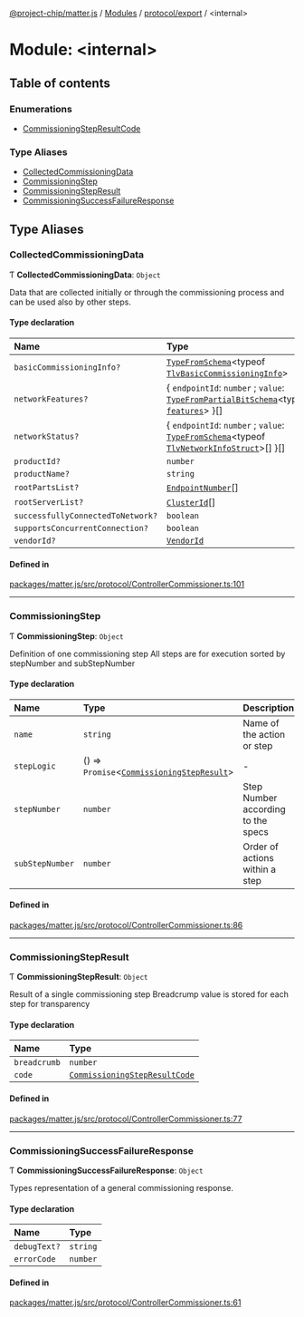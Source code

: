 [@project-chip/matter.js](../README.md) / [Modules](../modules.md) / [protocol/export](protocol_export.md) / \<internal\>

# Module: \<internal\>

## Table of contents

### Enumerations

- [CommissioningStepResultCode](../enums/protocol_export._internal_.CommissioningStepResultCode.md)

### Type Aliases

- [CollectedCommissioningData](protocol_export._internal_.md#collectedcommissioningdata)
- [CommissioningStep](protocol_export._internal_.md#commissioningstep)
- [CommissioningStepResult](protocol_export._internal_.md#commissioningstepresult)
- [CommissioningSuccessFailureResponse](protocol_export._internal_.md#commissioningsuccessfailureresponse)

## Type Aliases

### CollectedCommissioningData

Ƭ **CollectedCommissioningData**: `Object`

Data that are collected initially or through the commissioning process and can be used also by other steps.

#### Type declaration

| Name | Type |
| :------ | :------ |
| `basicCommissioningInfo?` | [`TypeFromSchema`](tlv_export.md#typefromschema)\<typeof [`TlvBasicCommissioningInfo`](cluster_export.GeneralCommissioning.md#tlvbasiccommissioninginfo)\> |
| `networkFeatures?` | \{ `endpointId`: `number` ; `value`: [`TypeFromPartialBitSchema`](schema_export.md#typefrompartialbitschema)\<typeof [`features`](../interfaces/cluster_export.NetworkCommissioning.Complete.md#features)\>  }[] |
| `networkStatus?` | \{ `endpointId`: `number` ; `value`: [`TypeFromSchema`](tlv_export.md#typefromschema)\<typeof [`TlvNetworkInfoStruct`](cluster_export.NetworkCommissioning.md#tlvnetworkinfostruct)\>[]  }[] |
| `productId?` | `number` |
| `productName?` | `string` |
| `rootPartsList?` | [`EndpointNumber`](datatype_export.md#endpointnumber)[] |
| `rootServerList?` | [`ClusterId`](datatype_export.md#clusterid)[] |
| `successfullyConnectedToNetwork?` | `boolean` |
| `supportsConcurrentConnection?` | `boolean` |
| `vendorId?` | [`VendorId`](datatype_export.md#vendorid) |

#### Defined in

[packages/matter.js/src/protocol/ControllerCommissioner.ts:101](https://github.com/project-chip/matter.js/blob/3adaded6/packages/matter.js/src/protocol/ControllerCommissioner.ts#L101)

___

### CommissioningStep

Ƭ **CommissioningStep**: `Object`

Definition of one commissioning step
All steps are for execution sorted by stepNumber and subStepNumber

#### Type declaration

| Name | Type | Description |
| :------ | :------ | :------ |
| `name` | `string` | Name of the action or step |
| `stepLogic` | () => `Promise`\<[`CommissioningStepResult`](protocol_export._internal_.md#commissioningstepresult)\> | - |
| `stepNumber` | `number` | Step Number according to the specs |
| `subStepNumber` | `number` | Order of actions within a step |

#### Defined in

[packages/matter.js/src/protocol/ControllerCommissioner.ts:86](https://github.com/project-chip/matter.js/blob/3adaded6/packages/matter.js/src/protocol/ControllerCommissioner.ts#L86)

___

### CommissioningStepResult

Ƭ **CommissioningStepResult**: `Object`

Result of a single commissioning step
Breadcrump value is stored for each step for transparency

#### Type declaration

| Name | Type |
| :------ | :------ |
| `breadcrumb` | `number` |
| `code` | [`CommissioningStepResultCode`](../enums/protocol_export._internal_.CommissioningStepResultCode.md) |

#### Defined in

[packages/matter.js/src/protocol/ControllerCommissioner.ts:77](https://github.com/project-chip/matter.js/blob/3adaded6/packages/matter.js/src/protocol/ControllerCommissioner.ts#L77)

___

### CommissioningSuccessFailureResponse

Ƭ **CommissioningSuccessFailureResponse**: `Object`

Types representation of a general commissioning response.

#### Type declaration

| Name | Type |
| :------ | :------ |
| `debugText?` | `string` |
| `errorCode` | `number` |

#### Defined in

[packages/matter.js/src/protocol/ControllerCommissioner.ts:61](https://github.com/project-chip/matter.js/blob/3adaded6/packages/matter.js/src/protocol/ControllerCommissioner.ts#L61)
